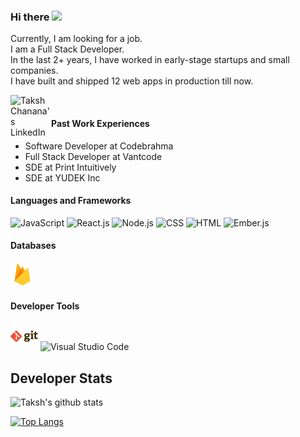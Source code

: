 ### Hi there  <img src="https://media.giphy.com/media/hvRJCLFzcasrR4ia7z/giphy.gif" width="25px">
Currently, I am looking for a job.
<br />
I am a Full Stack Developer.
<br />
In the last 2+ years, I have worked in early-stage startups and small companies.
<br />
I have built and shipped 12 web apps in production till now.
<br />

<a href="mailto:takshch089@gmail.com">
  <img align="left" alt="Taksh Chanana's LinkedIn" width="65px" src="https://img.shields.io/badge/Gmail-D14836?style=for-the-badge&logo=gmail&logoColor=white" />
</a>
<br>

#### Past Work Experiences
  - Software Developer at Codebrahma
  - Full Stack Developer at Vantcode
  - SDE at Print Intuitively
  - SDE at YUDEK Inc

#### Languages and Frameworks

<p align="left">
<img alt="JavaScript" width="110px" src="https://img.shields.io/badge/JavaScript-F7DF1E?style=for-the-badge&logo=javascript&logoColor=black" />
<img alt="React.js" width="80px" src="https://img.shields.io/badge/React-20232A?style=for-the-badge&logo=react&logoColor=61DAFB" />
<img alt="Node.js" width="90px" src="https://img.shields.io/badge/Node.js-43853D?style=for-the-badge&logo=node-dot-js&logoColor=white" />
<img alt="CSS" width="70px" src="https://img.shields.io/badge/CSS3-1572B6?style=for-the-badge&logo=css3&logoColor=white" />
<img alt="HTML" width="70px" src="https://img.shields.io/badge/HTML-239120?style=for-the-badge&logo=html5&logoColor=white" />
<img alt="Ember.js" width="100px" src="https://img.shields.io/badge/ember.js-E04E39?style=for-the-badge&logo=ember-dot-js&logoColor=white" />
</p>

#### Databases

<p align="left">
<img alt="" width="38px" src="https://raw.githubusercontent.com/github/explore/80688e429a7d4ef2fca1e82350fe8e3517d3494d/topics/firebase/firebase.png" />
</p>

#### Developer Tools

<p align="left">
<img alt="Git" width="44px" src="https://raw.githubusercontent.com/github/explore/80688e429a7d4ef2fca1e82350fe8e3517d3494d/topics/git/git.png" />
<img alt="Visual Studio Code" width="38px" src="https://upload.wikimedia.org/wikipedia/commons/thumb/9/9a/Visual_Studio_Code_1.35_icon.svg/1024px-Visual_Studio_Code_1.35_icon.svg.png" />
</p>

## Developer Stats

![Taksh's github stats](https://github-readme-stats.vercel.app/api?username=takshch&show_icons=true)


[![Top Langs](https://github-readme-stats.vercel.app/api/top-langs/?username=takshch&hide=html)](https://github.com/anuraghazra/github-readme-stats)
